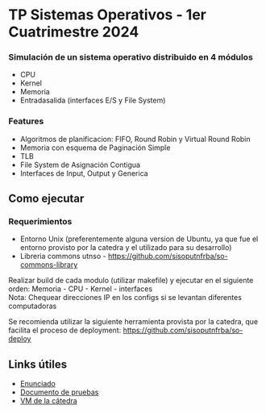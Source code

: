 # TP Sistemas Operativos - 1er Cuatrimestre 2024

### Simulación de un sistema operativo distribuido en 4 módulos
- CPU
- Kernel
- Memoria
- Entradasalida (interfaces E/S y File System)

### Features
- Algoritmos de planificacion: FIFO, Round Robin y Virtual Round Robin
- Memoria con esquema de Paginación Simple
- TLB
- File System de Asignación Contigua
- Interfaces de Input, Output y Generica

## Como ejecutar

### Requerimientos
- Entorno Unix (preferentemente alguna version de Ubuntu, ya que fue el entorno provisto por la catedra y el utilizado para su desarrollo)
- Libreria commons utnso - https://github.com/sisoputnfrba/so-commons-library

Realizar build de cada modulo (utilizar makefile) y ejecutar en el siguiente orden: Memoria - CPU - Kernel - interfaces </br>
Nota: Chequear direcciones IP en los configs si se levantan diferentes computadoras

Se recomienda utilizar la siguiente herramienta provista por la catedra, que facilita el proceso de deployment: https://github.com/sisoputnfrba/so-deploy

## Links útiles
- [Enunciado](https://docs.google.com/document/d/1-AqFTroovEMcA1BfC2rriB5jsLE6SUa4mbcAox1rPec/edit?usp=sharing)
- [Documento de pruebas](https://docs.google.com/document/d/1XsBsJynoN5A9PTsTEaZsj0q3zsEtcnLgdAHOQ4f_4-g/edit)
- [VM de la cátedra](https://docs.utnso.com.ar/recursos/vms)
